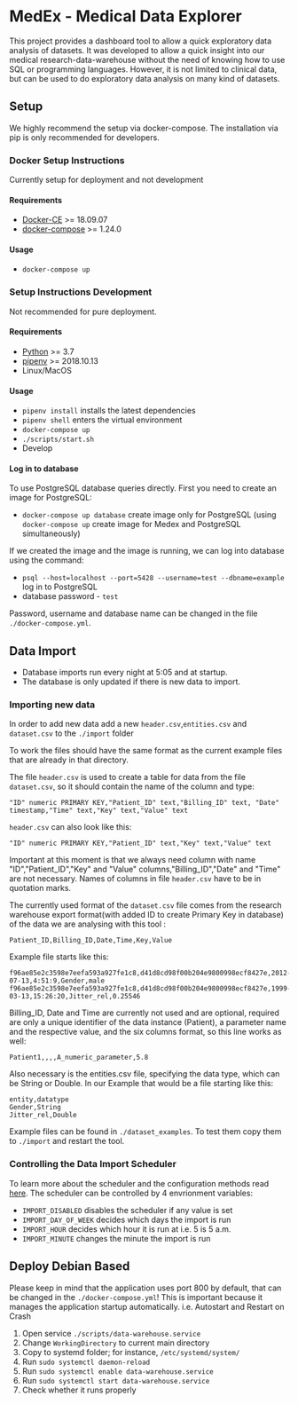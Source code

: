# MedEx - Medical Data Explorer
This project provides a dashboard tool to allow a quick exploratory data analysis of datasets.
It was developed to allow a quick insight into our medical research-data-warehouse without the need of knowing how to use SQL or programming languages. 
However, it is not limited to clinical data, but can be used to do exploratory data analysis on many kind of datasets. 

## Setup ##
We highly recommend the setup via docker-compose. The installation via pip is only recommended for developers.

### Docker Setup Instructions ###
Currently setup for deployment and not development

#### Requirements ####
* [Docker-CE](https://docs.docker.com/install/) >= 18.09.07
* [docker-compose](https://docs.docker.com/compose/overview/) >= 1.24.0

#### Usage ####
* `docker-compose up`

### Setup Instructions Development ###
Not recommended for pure deployment.

#### Requirements ####
* [Python](https://www.python.org/) >= 3.7
* [pipenv](https://docs.pipenv.org/en/latest/) >= 2018.10.13
* Linux/MacOS

#### Usage ####
* `pipenv install` installs the latest dependencies
* `pipenv shell` enters the virtual environment
* `docker-compose up` 
* `./scripts/start.sh`
* Develop

#### Log in to database ####
To use PostgreSQL database queries directly. First you need to create an image for PostgreSQL:
* `docker-compose up database` create image only for PostgreSQL (using `docker-compose up` create image for Medex and PostgreSQL simultaneously)

If we created the image and the image is running, we can log into database using the command: 
* `psql --host=localhost --port=5428 --username=test --dbname=example` log in to PostgreSQL
* database password - `test`

Password, username and database name can be changed in the file `./docker-compose.yml`.

## Data Import ##
* Database imports run every night at 5:05 and at startup.
* The database is only updated if there is new data to import.

### Importing new data ###
In order to add new data add a new `header.csv`,`entities.csv` and `dataset.csv` to the `./import` folder

To work the files should have the same format as the current example files that are already in that directory. 

The file `header.csv` is used to create a table for data from the file` dataset.csv`, so it should contain the name of the column and type:

`"ID" numeric PRIMARY KEY,"Patient_ID" text,"Billing_ID" text, "Date" timestamp,"Time" text,"Key" text,"Value" text`

`header.csv` can also look like this:

`"ID" numeric PRIMARY KEY,"Patient_ID" text,"Key" text,"Value" text`

Important at this moment is that we always need column with name "ID","Patient_ID","Key" and "Value" columns,"Billing_ID","Date" and "Time"  are not necessary. 
Names of columns in file `header.csv` have to be in quotation marks.

The currently used format of the `dataset.csv` file comes from the research warehouse export format(with added ID to create Primary Key in database) of the data we are analysing with this tool :
 
`Patient_ID,Billing_ID,Date,Time,Key,Value`

Example file starts like this:
```
f96ae85e2c3598e7eefa593a927fe1c8,d41d8cd98f00b204e9800998ecf8427e,2012-07-13,4:51:9,Gender,male
f96ae85e2c3598e7eefa593a927fe1c8,d41d8cd98f00b204e9800998ecf8427e,1999-03-13,15:26:20,Jitter_rel,0.25546
```
Billing_ID, Date and Time are currently not used and are optional, required are only a unique identifier of the data instance (Patient), a parameter name and the respective value, and the six columns format, so this line works as well:
```
Patient1,,,,A_numeric_parameter,5.8
```
  
Also necessary is the entities.csv file, specifying the data type, which can be String or Double. 
In our Example that would be a file starting like this:
```
entity,datatype
Gender,String
Jitter_rel,Double
```

Example files can be found in `./dataset_examples`. To test them copy them to `./import` and restart the tool.


### Controlling the Data Import Scheduler ###
To learn more about the scheduler and the configuration methods read [here](https://apscheduler.readthedocs.io/en/latest/modules/triggers/cron.html#module-apscheduler.triggers.cron). 
The scheduler can be controlled by 4 envrionment variables:
* `IMPORT_DISABLED` disables the scheduler if any value is set
* `IMPORT_DAY_OF_WEEK` decides which days the import is run
* `IMPORT_HOUR` decides which hour it is run at i.e. 5 is 5 a.m.
* `IMPORT_MINUTE` changes the minute the import is run



## Deploy Debian Based ##
Please keep in mind that the application uses port 800 by default, that can be changed in the `./docker-compose.yml`!
This is important because it manages the application startup automatically. i.e. Autostart and Restart on Crash

1. Open service `./scripts/data-warehouse.service`
2. Change `WorkingDirectory` to current main directory
3. Copy to systemd folder; for instance, `/etc/systemd/system/`
4. Run `sudo systemctl daemon-reload`
5. Run `sudo systemctl enable data-warehouse.service`
6. Run `sudo systemctl start data-warehouse.service`
7. Check whether it runs properly



